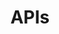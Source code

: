 ---
title: APIs
description: Interact with TiKV using the raw key-value API or the transactional key-value API
menu:
    docs:
        parent: Reference
---